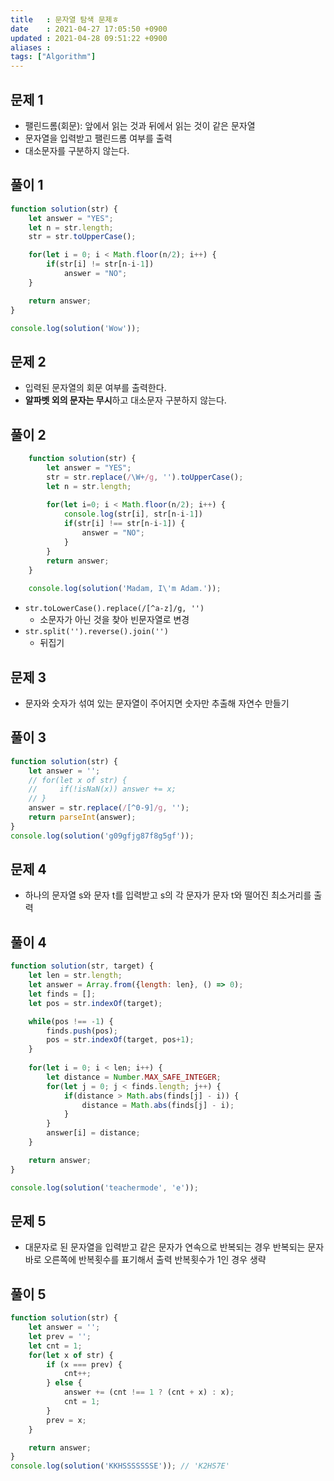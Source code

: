 ```yaml
---
title   : 문자열 탐색 문제ㅎ
date    : 2021-04-27 17:05:50 +0900
updated : 2021-04-28 09:51:22 +0900
aliases : 
tags: ["Algorithm"]
---
```

## 문제 1
- 팰린드롬(회문): 앞에서 읽는 것과 뒤에서 읽는 것이 같은 문자열  
- 문자열을 입력받고 팰린드롬 여부를 출력 
- 대소문자를 구분하지 않는다. 

## 풀이 1 
```javascript
function solution(str) {
    let answer = "YES";
    let n = str.length; 
    str = str.toUpperCase();

    for(let i = 0; i < Math.floor(n/2); i++) {
        if(str[i] != str[n-i-1])
            answer = "NO"; 
    }

    return answer;
}

console.log(solution('Wow'));
```

## 문제 2 
- 입력된 문자열의 회문 여부를 출력한다.
- **알파벳 외의 문자는 무시**하고 대소문자 구분하지 않는다. 

## 풀이 2 
```javascript
    function solution(str) {
        let answer = "YES";
        str = str.replace(/\W+/g, '').toUpperCase();
        let n = str.length;
        
        for(let i=0; i < Math.floor(n/2); i++) {
            console.log(str[i], str[n-i-1])
            if(str[i] !== str[n-i-1]) {
                answer = "NO"; 
            }
        }
        return answer;
    }
    
    console.log(solution('Madam, I\'m Adam.'));
```  
- `str.toLowerCase().replace(/[^a-z]/g, '')` 
  - 소문자가 아닌 것을 찾아 빈문자열로 변경 
- `str.split('').reverse().join('')`   
  - 뒤집기

## 문제 3
- 문자와 숫자가 섞여 있는 문자열이 주어지면 숫자만 추출해 자연수 만들기  

## 풀이 3 
```javascript
function solution(str) {
    let answer = '';
    // for(let x of str) {
    //     if(!isNaN(x)) answer += x;
    // }
    answer = str.replace(/[^0-9]/g, '');
    return parseInt(answer);
}
console.log(solution('g09gfjg87f8g5gf'));
```

## 문제 4 
- 하나의 문자열 s와 문자 t를 입력받고 s의 각 문자가 문자 t와 떨어진 최소거리를 출력 

## 풀이 4 
```javascript
function solution(str, target) {
    let len = str.length; 
    let answer = Array.from({length: len}, () => 0);
    let finds = []; 
    let pos = str.indexOf(target);

    while(pos !== -1) {
        finds.push(pos);
        pos = str.indexOf(target, pos+1); 
    }
    
    for(let i = 0; i < len; i++) {
        let distance = Number.MAX_SAFE_INTEGER;
        for(let j = 0; j < finds.length; j++) {
            if(distance > Math.abs(finds[j] - i)) {
                distance = Math.abs(finds[j] - i);
            }
        }
        answer[i] = distance; 
    }

    return answer;
}

console.log(solution('teachermode', 'e'));
```

## 문제 5
- 대문자로 된 문자열을 입력받고 같은 문자가 연속으로 반복되는 경우 반복되는 문자 바로 오른쪽에 반복횟수를 표기해서 출력 반복횟수가 1인 경우 생략

## 풀이 5
```javascript
function solution(str) {
    let answer = '';
    let prev = ''; 
    let cnt = 1; 
    for(let x of str) {
        if (x === prev) {
            cnt++; 
        } else {
            answer += (cnt !== 1 ? (cnt + x) : x); 
            cnt = 1;
        }
        prev = x; 
    }

    return answer;
}
console.log(solution('KKHSSSSSSSE')); // 'K2HS7E'
```